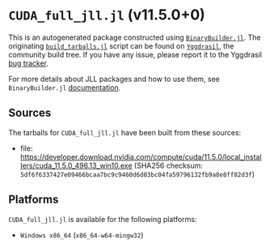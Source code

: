 # `CUDA_full_jll.jl` (v11.5.0+0)

This is an autogenerated package constructed using [`BinaryBuilder.jl`](https://github.com/JuliaPackaging/BinaryBuilder.jl). The originating [`build_tarballs.jl`](https://github.com/JuliaPackaging/Yggdrasil/blob/5d9cdb38fdfb35c96eb210a17c4626b2887edf81/C/CUDA/CUDA_full@11.5/build_tarballs.jl) script can be found on [`Yggdrasil`](https://github.com/JuliaPackaging/Yggdrasil/), the community build tree.  If you have any issue, please report it to the Yggdrasil [bug tracker](https://github.com/JuliaPackaging/Yggdrasil/issues).

For more details about JLL packages and how to use them, see `BinaryBuilder.jl` [documentation](https://juliapackaging.github.io/BinaryBuilder.jl/dev/jll/).

## Sources

The tarballs for `CUDA_full_jll.jl` have been built from these sources:

* file: https://developer.download.nvidia.com/compute/cuda/11.5.0/local_installers/cuda_11.5.0_496.13_win10.exe (SHA256 checksum: `5df6f6337427e09466bcaa7bc9c9460d6d03bc04fa59796132fb9a8e8ff82d3f`)

## Platforms

`CUDA_full_jll.jl` is available for the following platforms:

* `Windows x86_64` (`x86_64-w64-mingw32`)
